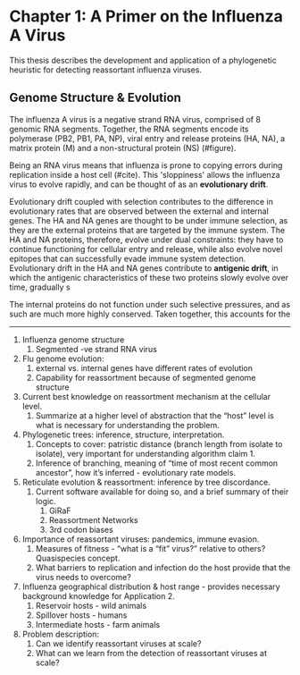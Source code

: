 # Chapter 1: A Primer on the Influenza A Virus

This thesis describes the development and application of a phylogenetic heuristic for detecting reassortant influenza viruses.

## Genome Structure & Evolution

The influenza A virus is a negative strand RNA virus, comprised of 8 genomic RNA segments. Together, the RNA segments encode its polymerase (PB2, PB1, PA, NP), viral entry and release proteins (HA, NA), a matrix protein (M) and a non-structural protein (NS) (#figure). 

Being an RNA virus means that influenza is prone to copying errors during replication inside a host cell (#cite). This 'sloppiness' allows the influenza virus to evolve rapidly, and can be thought of as an **evolutionary drift**.

Evolutionary drift coupled with selection contributes to the difference in evolutionary rates that are observed between the external and internal genes. The HA and NA genes are thought to be under immune selection, as they are the external proteins that are targeted by the immune system. The HA and NA proteins, therefore, evolve under dual constraints: they have to continue functioning for cellular entry and release, while also evolve novel epitopes that can successfully evade immune system detection. Evolutionary drift in the HA and NA genes contribute to **antigenic drift**, in which the antigenic characteristics of these two proteins slowly evolve over time, gradually s

The internal proteins do not function under such selective pressures, and as such are much more highly conserved. Taken together, this accounts for the 

----

1. Influenza genome structure
    1. Segmented -ve strand RNA virus
1. Flu genome evolution:
    1. external vs. internal genes have different rates of evolution
    1. Capability for reassortment because of segmented genome structure
1. Current best knowledge on reassortment mechanism at the cellular level.
    1. Summarize at a higher level of abstraction that the “host” level is what is necessary for understanding the problem.
1. Phylogenetic trees: inference, structure, interpretation.
    1. Concepts to cover: patristic distance (branch length from isolate to isolate), very important for understanding algorithm claim 1.
    1. Inference of branching, meaning of “time of most recent common ancestor”, how it’s inferred - evolutionary rate models.
1. Reticulate evolution & reassortment: inference by tree discordance.
    1. Current software available for doing so, and a brief summary of their logic.
        1. GiRaF
        1. Reassortment Networks
        1. 3rd codon biases
1. Importance of reassortant viruses: pandemics, immune evasion.
    1. Measures of fitness - “what is a “fit” virus?” relative to others? Quasispecies concept.
    1. What barriers to replication and infection do the host provide that the virus needs to overcome?
1. Influenza geographical distribution & host range - provides necessary background knowledge for Application 2.
    1. Reservoir hosts - wild animals
    1. Spillover hosts - humans
    1. Intermediate hosts - farm animals
1. Problem description:
    1. Can we identify reassortant viruses at scale?
    1. What can we learn from the detection of reassortant viruses at scale?
